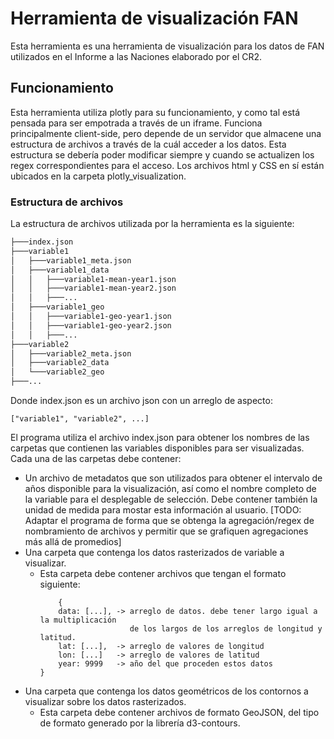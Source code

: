 # Herramienta de visualización FAN
Esta herramienta es una herramienta de visualización para los datos de FAN utilizados en el Informe a las Naciones elaborado por el CR2.

## Funcionamiento
Esta herramienta utiliza plotly para su funcionamiento, y como tal está pensada para ser empotrada a través de un iframe. Funciona principalmente client-side, pero depende de un servidor que almacene una estructura de archivos a través de la cuál acceder a los datos. Esta estructura se debería poder modificar siempre y cuando se actualizen los regex correspondientes para el acceso.
Los archivos html y CSS en sí están ubicados en la carpeta plotly_visualization.
### Estructura de archivos
La estructura de archivos utilizada por la herramienta es la siguiente:
``` bash
├───index.json
├───variable1
│   ├───variable1_meta.json
│   ├───variable1_data
│   │   ├───variable1-mean-year1.json
│   │   ├───variable1-mean-year2.json
│   │   ├───...
│   ├───variable1_geo
│   │   ├───variable1-geo-year1.json
│   │   ├───variable1-geo-year2.json
│   │   ├───...
├───variable2
│   ├───variable2_meta.json
│   ├───variable2_data
│   └───variable2_geo
├───...
```

Donde index.json es un archivo json con un arreglo de aspecto:
```
["variable1", "variable2", ...]
```
El programa utiliza el archivo index.json para obtener los nombres de las carpetas que contienen las variables disponibles para ser visualizadas.
Cada una de las carpetas debe contener:
- Un archivo de metadatos que son utilizados para obtener el intervalo de años disponible para la visualización, así como el nombre completo de la variable para el desplegable de selección. Debe contener también la unidad de medida para mostar esta información al usuario. [TODO: Adaptar el programa de forma que se obtenga la agregación/regex de nombramiento de archivos y permitir que se grafiquen agregaciones más allá de promedios]
- Una carpeta que contenga los datos rasterizados de variable a visualizar.
  - Esta carpeta debe contener archivos que tengan el formato siguiente:
    ```
        {
        data: [...], -> arreglo de datos. debe tener largo igual a la multiplicación
                        de los largos de los arreglos de longitud y latitud.  
        lat: [...],  -> arreglo de valores de longitud
        lon: [...]   -> arreglo de valores de latitud
        year: 9999   -> año del que proceden estos datos  
    }
    ```
- Una carpeta que contenga los datos geométricos de los contornos a visualizar sobre los datos rasterizados.
  - Esta carpeta debe contener archivos de formato GeoJSON, del tipo de formato generado por la librería d3-contours.
